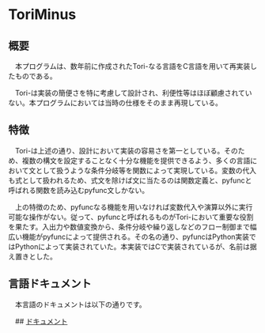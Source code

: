 # ToriMinus

## 概要

　本プログラムは、数年前に作成されたTori-なる言語をC言語を用いて再実装したものである。

　Tori-は実装の簡便さを特に考慮して設計され、利便性等はほぼ顧慮されていない。本プログラムにおいては当時の仕様をそのまま再現している。

## 特徴

　Tori-は上述の通り、設計において実装の容易さを第一としている。そのため、複数の構文を設定することなく十分な機能を提供できるよう、多くの言語において文として扱うような条件分岐等を関数によって実現している。変数の代入も式として扱われるため、式文を除けば文に当たるのは関数定義と、pyfuncと呼ばれる関数を読み込むpyfunc文しかない。

　上の特徴のため、pyfuncなる機能を用いなければ変数代入や演算以外に実行可能な操作がない。従って、pyfuncと呼ばれるものがTori-において重要な役割を果たす。入出力や数値変換から、条件分岐や繰り返しなどのフロー制御まで幅広い機能がpyfuncによって提供される。その名の通り、pyfuncはPython実装ではPythonによって実装されていた。本実装ではCで実装されているが、名前は据え置きとした。

## 言語ドキュメント

　本言語のドキュメントは以下の通りです。
 
　## [ドキュメント](https://github.com/yamabato/ToriMinus/wiki/)

